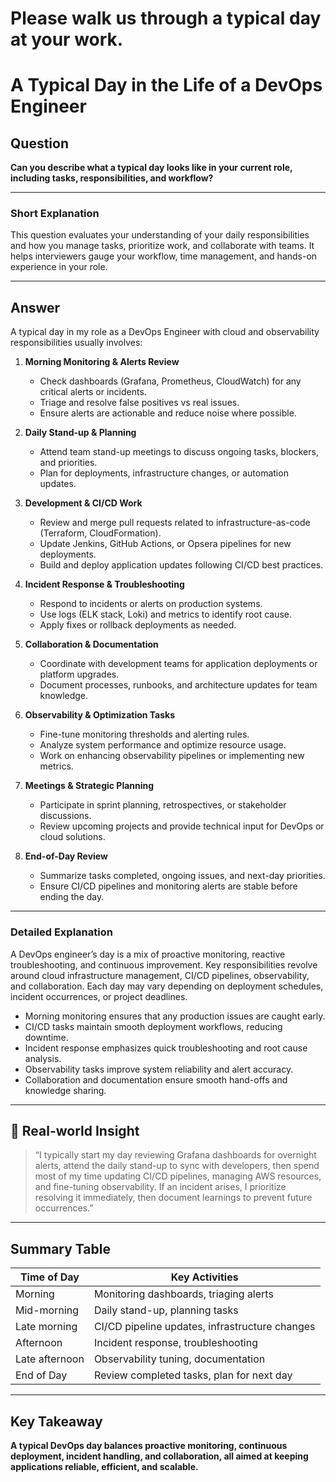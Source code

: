 # Please walk us through a typical day at your work.

# A Typical Day in the Life of a DevOps Engineer

## Question

**Can you describe what a typical day looks like in your current role, including tasks, responsibilities, and workflow?**

---

### Short Explanation

This question evaluates your understanding of your daily responsibilities and how you manage tasks, prioritize work, and collaborate with teams. It helps interviewers gauge your workflow, time management, and hands-on experience in your role.

---

## Answer

A typical day in my role as a DevOps Engineer with cloud and observability responsibilities usually involves:

1. **Morning Monitoring & Alerts Review**  
   - Check dashboards (Grafana, Prometheus, CloudWatch) for any critical alerts or incidents.  
   - Triage and resolve false positives vs real issues.  
   - Ensure alerts are actionable and reduce noise where possible.

2. **Daily Stand-up & Planning**  
   - Attend team stand-up meetings to discuss ongoing tasks, blockers, and priorities.  
   - Plan for deployments, infrastructure changes, or automation updates.

3. **Development & CI/CD Work**  
   - Review and merge pull requests related to infrastructure-as-code (Terraform, CloudFormation).  
   - Update Jenkins, GitHub Actions, or Opsera pipelines for new deployments.  
   - Build and deploy application updates following CI/CD best practices.

4. **Incident Response & Troubleshooting**  
   - Respond to incidents or alerts on production systems.  
   - Use logs (ELK stack, Loki) and metrics to identify root cause.  
   - Apply fixes or rollback deployments as needed.

5. **Collaboration & Documentation**  
   - Coordinate with development teams for application deployments or platform upgrades.  
   - Document processes, runbooks, and architecture updates for team knowledge.

6. **Observability & Optimization Tasks**  
   - Fine-tune monitoring thresholds and alerting rules.  
   - Analyze system performance and optimize resource usage.  
   - Work on enhancing observability pipelines or implementing new metrics.

7. **Meetings & Strategic Planning**  
   - Participate in sprint planning, retrospectives, or stakeholder discussions.  
   - Review upcoming projects and provide technical input for DevOps or cloud solutions.

8. **End-of-Day Review**  
   - Summarize tasks completed, ongoing issues, and next-day priorities.  
   - Ensure CI/CD pipelines and monitoring alerts are stable before ending the day.

---

### Detailed Explanation

A DevOps engineer’s day is a mix of proactive monitoring, reactive troubleshooting, and continuous improvement. Key responsibilities revolve around cloud infrastructure management, CI/CD pipelines, observability, and collaboration. Each day may vary depending on deployment schedules, incident occurrences, or project deadlines.  
- Morning monitoring ensures that any production issues are caught early.  
- CI/CD tasks maintain smooth deployment workflows, reducing downtime.  
- Incident response emphasizes quick troubleshooting and root cause analysis.  
- Observability tasks improve system reliability and alert accuracy.  
- Collaboration and documentation ensure smooth hand-offs and knowledge sharing.

---

## 🧠 Real-world Insight

> “I typically start my day reviewing Grafana dashboards for overnight alerts, attend the daily stand-up to sync with developers, then spend most of my time updating CI/CD pipelines, managing AWS resources, and fine-tuning observability. If an incident arises, I prioritize resolving it immediately, then document learnings to prevent future occurrences.”

---

## Summary Table

| Time of Day   | Key Activities                              |
|---------------|---------------------------------------------|
| Morning       | Monitoring dashboards, triaging alerts      |
| Mid-morning   | Daily stand-up, planning tasks               |
| Late morning  | CI/CD pipeline updates, infrastructure changes |
| Afternoon     | Incident response, troubleshooting           |
| Late afternoon| Observability tuning, documentation          |
| End of Day    | Review completed tasks, plan for next day    |

---

## Key Takeaway

**A typical DevOps day balances proactive monitoring, continuous deployment, incident handling, and collaboration, all aimed at keeping applications reliable, efficient, and scalable.**
